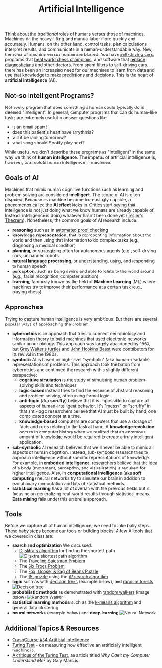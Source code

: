 ﻿---
# Posts need to have the `post` layout
layout: post

# The title of your post
title: Artificial Intelligence
# (Optional) Write a short (~150 characters) description of each blog post.
# This description is used to preview the page on search engines, social media, etc.
description: >
   We talked a lot about how computers can fetch, interpret, read, and display data, but how do computers make decisions on this data?

# (Optional) Link to an image that represents your blog post.
# The aspect ratio should be ~16:9.
image: /assets/img/default.jpg

# You can hide the description and/or image from the output
# (only visible to search engines) by setting:
# hide_description: true
# hide_image: true

# (Optional) Each post can have zero or more categories, and zero or more tags.
# The difference is that categories will be part of the URL, while tags will not.
# E.g. the URL of this post is <site.baseurl>/hydejack/2017/11/23/example-content/
categories: [CS 101]
tags: []
# If you want a category or tag to have its own page,
# check out `_featured_categories` and `_featured_tags` respectively.
---

Think about the *traditional* roles of humans versus those of machines. Machines do the heavy-lifting and manual labor more quickly and accurately.
Humans, on the other hand, control tasks, plan calculations, interpret results, and communicate in a human-understandable way. Now, the roles of machine versus human are blurred. You have [self-driving cars](https://waymo.com/), 
programs that [beat world chess champions](https://en.wikipedia.org/wiki/AlphaZero), and software that [replace diagnosticians](https://www.forbes.com/sites/haroldstark/2017/07/10/prepare-yourselves-robots-will-soon-replace-doctors-in-healthcare/) and other doctors.
From spam filters to self-driving cars, there has been an increasing need for our machines to learn from data and use that knowledge to make predictions and decisions. 
This is the heart of **artificial intelligence** (AI).

## Not-so Intelligent Programs?
Not every program that does something a human could typically do is deemed "intelligent". In general, computer programs that can do human-like tasks are extremely useful in answer questions like
- is an email spam? 
- does this patient's heart have arrythmia?
- will it be raining tomorrow?
- what song should Spotify play next? 

While useful, we don't describe these programs as "intelligent" in the same way we think of **human intelligence**. The impetus of artificial intelligence is, however, to *simulate* human intelligence in machines.

## Goals of AI
Machines that mimic human cognitive functions such as learning and problem solving are considered **intelligent**. The scope of AI is often disputed. Because as machine become increasingly capable, a phenomenon called the **AI effect** kicks in. Critics start saying that intelligence is not just doing what we know humans are already capable of. Instead, intelligence is doing whatever hasn't been done yet ([Tesler's Theorem](https://en.wikipedia.org/wiki/AI_effect)). Nonetheless, the common goals of AI research include:
- **reasoning** such as in [automated proof checking](https://en.wikipedia.org/wiki/Proof_assistant)
- **knowledge representation**, that is representing information about the world and then using that information to do complex tasks (e.g., diagnosing a medical condition)
- **planning**, or strategizing often for autonomous agents (e.g., self-driving cars, unmanned robots)
- **natural language processing**, or understanding, using, and responding to human speech
- **perception**, such as being aware and able to relate to the world around (e.g., facial recognition, computer audition)
- **learning**, famously known as the field of **Machine Learning** (ML) where machines try to improve their performance at a certain task (e.g., playing chess)

## Approaches
Trying to capture human intelligence is very ambitious. But there are several popular ways of approaching the problem:
- **cybernetics** is an approach that tries to connect neurobiology and information theory to build machines that used electronic networks similar to our biology. This approach was largely abandoned by 1960, but [Grey Walter's turtles](https://en.wikipedia.org/wiki/Turtle_(robot)) and [John Hopkins Beast](https://en.wikipedia.org/wiki/Johns_Hopkins_Beast) were contributors for its revival in the 1980s.
- **symbolic** AI is based on high-level "symbolic" (aka human-readable) representations of problems. This approach took the baton from cybernetics and continued the research with a slightly different perspective:
	- **cognitive simulation** is the study of simulating human problem-solving skills and techniques
	- **logic-based** instead tries to find the essence of abstract reasoning and problem solving, often using formal logic
	- **anti-logic** (aka **scruffy**) believe that it is impossible to capture all aspects of human-intelligent behavior. It's "messy" or "scruffy" in that anti-logic researchers believe that AI must be built by hand, one complicated concept at a time.
	- **knowledge-based** computers are computers that use a storage of facts and rules relating to the task at hand. A **knowledge revolution** occurs in computer history when we realized that an enormous amount of knowledge would be required to create a truly intelligent application.
- **sub-symbolic** AI research believes that we'll never be able to mimic all aspects of human cognition. Instead, sub-symbolic research tries to approach intelligence without specific representations of knowledge. For example, in **embodied intelligence**, researchers believe that the idea of a body (movement, perception, and visualization) is required for higher intelligence. Also, in **computational intelligence** (aka **soft computing**) neural networks try to simulate our brain in addition to evolutionary computation and lots of statistical methods.
- **statistical learning** has a lot of overlap with the previous fields but is focusing on generalizing real-world results through statistical means. **Data mining** falls under this umbrella approach.

## Tools
Before we capture all of human intelligence, we need to take baby steps. These baby steps become our tools or building blocks. A few AI tools that we covered in class are:
- **search and optimization** We discussed:
	- [Dijsktra's algorithm](https://en.wikipedia.org/wiki/Dijkstra%27s_algorithm) for finding the shortest path
	![Dijsktra shortest path algorithm](https://www.geeksforgeeks.org/wp-content/uploads/Fig-11.jpg)
	- The [Traveling Salesman Problem](https://en.wikipedia.org/wiki/Travelling_salesman_problem#Description)
	- The [Six Frogs Problem](https://liucs.net/cs101f18/a7-ai.html)
	- The [Fox, Goose, & Bag of Beans Puzzle](https://en.wikipedia.org/wiki/Fox,_goose_and_bag_of_beans_puzzle)
	- The [15-puzzle](https://en.wikipedia.org/wiki/15_puzzle) using the [A* search algorithm](https://en.wikipedia.org/wiki/A*_search_algorithm)
- **logic** such as with [decision trees](https://en.wikipedia.org/wiki/Decision_tree) (example below), and [random forests](https://en.wikipedia.org/wiki/Random_forest)
![Decision tree](http://www.doc.ic.ac.uk/~sgc/teaching/pre2012/v231/dt1.gif)
- **probabilistic methods** as demonstrated with [random walkers](https://en.wikipedia.org/wiki/Random_walk) (image below)
![Random Walker](https://upload.wikimedia.org/wikipedia/commons/thumb/7/7c/Random_walk_2500.svg/280px-Random_walk_2500.svg.png)
- **statistical learning methods** such as the [k-means algorithm](https://en.wikipedia.org/wiki/K-means_clustering) and general data clustering
- **neural networks** (example below) and **deep learning**
![Neural Network](https://cdn-images-1.medium.com/max/1200/1*CcQPggEbLgej32mVF2lalg.png)

## Additional Topics & Resources
- [CrashCourse #34 Artificial intelligence](https://youtu.be/z-EtmaFJieY)
- [Turing Test](https://en.wikipedia.org/wiki/Turing_test) - on measuring how effective an artificially intelligent machine is.
- [A critique of the Turing Test](https://www.newyorker.com/tech/annals-of-technology/why-cant-my-computer-understand-me), an article titled *Why Can't my Computer Understand Me?* by Gary Marcus